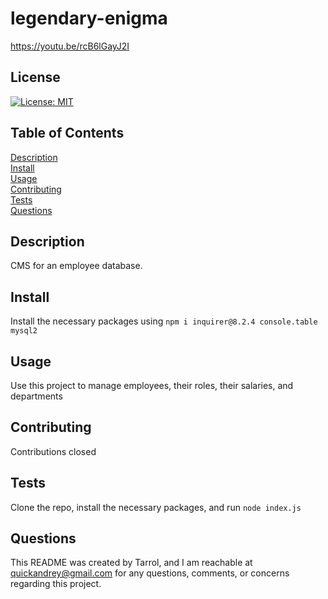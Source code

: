 # legendary-enigma
https://youtu.be/rcB6lGayJ2I

## License
[![License: MIT](https://img.shields.io/badge/License-MIT-yellow.svg)](https://opensource.org/licenses/MIT)

## Table of Contents
[Description](#description)   
[Install](#install)   
[Usage](#usage)   
[Contributing](#contributing)   
[Tests](#tests)   
[Questions](#questions)   

## Description
CMS for an employee database.

## Install
Install the necessary packages using ```npm i inquirer@8.2.4 console.table mysql2```

## Usage
Use this project to manage employees, their roles, their salaries, and departments

## Contributing
Contributions closed

## Tests
Clone the repo, install the necessary packages, and run ```node index.js```

## Questions
This README was created by Tarrol, and I am reachable at quickandrey@gmail.com for any questions, comments, or concerns regarding this project.
